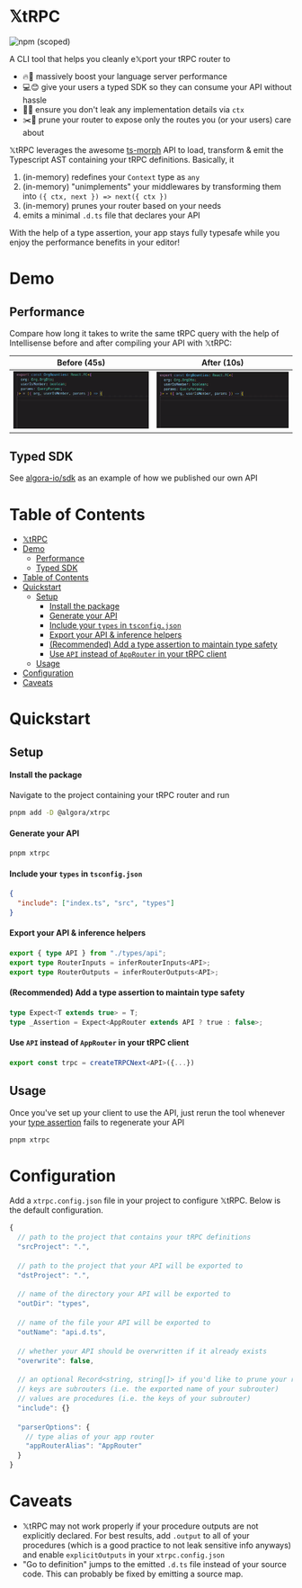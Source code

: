 # 𝕏tRPC

![npm (scoped)](https://img.shields.io/npm/v/@algora/xtrpc)

A CLI tool that helps you cleanly e𝕏port your tRPC router to

- 🔥🚀 massively boost your language server performance
- 💻😊 give your users a typed SDK so they can consume your API without hassle
- 🫗❌ ensure you don't leak any implementation details via `ctx`
- ✂️🌳 prune your router to expose only the routes you (or your users) care about

𝕏tRPC leverages the awesome [ts-morph](https://github.com/dsherret/ts-morph) API to load, transform & emit the Typescript AST containing your tRPC definitions. Basically, it

1. (in-memory) redefines your `Context` type as `any`
2. (in-memory) "unimplements" your middlewares by transforming them into `({ ctx, next }) => next({ ctx })`
3. (in-memory) prunes your router based on your needs
4. emits a minimal `.d.ts` file that declares your API

With the help of a type assertion, your app stays fully typesafe while you enjoy the performance benefits in your editor!

# Demo

## Performance

Compare how long it takes to write the same tRPC query with the help of Intellisense before and after compiling your API with 𝕏tRPC:

| Before (45s) | After (10s) |
|---|---|
| ![](demo/before.gif) | ![](demo/after.gif) |

## Typed SDK

See [algora-io/sdk](https://github.com/algora-io/sdk) as an example of how we published our own API

# Table of Contents

- [𝕏tRPC](#𝕏trpc)
- [Demo](#demo)
  - [Performance](#performance)
  - [Typed SDK](#typed-sdk)
- [Table of Contents](#table-of-contents)
- [Quickstart](#quickstart)
  - [Setup](#setup)
      - [Install the package](#install-the-package)
      - [Generate your API](#generate-your-api)
      - [Include your `types` in `tsconfig.json`](#include-your-types-in-tsconfigjson)
      - [Export your API \& inference helpers](#export-your-api--inference-helpers)
      - [(Recommended) Add a type assertion to maintain type safety](#recommended-add-a-type-assertion-to-maintain-type-safety)
      - [Use `API` instead of `AppRouter` in your tRPC client](#use-api-instead-of-approuter-in-your-trpc-client)
  - [Usage](#usage)
- [Configuration](#configuration)
- [Caveats](#caveats)



# Quickstart

## Setup

#### Install the package
Navigate to the project containing your tRPC router and run
```bash
pnpm add -D @algora/xtrpc
```

#### Generate your API
```bash
pnpm xtrpc
```

#### Include your `types` in `tsconfig.json`
```json
{
  "include": ["index.ts", "src", "types"]
}
```

#### Export your API & inference helpers
```ts
export { type API } from "./types/api";
export type RouterInputs = inferRouterInputs<API>;
export type RouterOutputs = inferRouterOutputs<API>;
```

#### (Recommended) Add a type assertion to maintain type safety
```ts
type Expect<T extends true> = T;
type _Assertion = Expect<AppRouter extends API ? true : false>;
```

#### Use `API` instead of `AppRouter` in your tRPC client
```ts
export const trpc = createTRPCNext<API>({...})
```

## Usage

Once you've set up your client to use the API, just rerun the tool whenever your [type assertion](#recommended-add-a-type-assertion-to-maintain-type-safety) fails to regenerate your API
```bash
pnpm xtrpc
```

# Configuration

Add a `xtrpc.config.json` file in your project to configure 𝕏tRPC. Below is the default configuration.

```js
{
  // path to the project that contains your tRPC definitions
  "srcProject": ".",

  // path to the project that your API will be exported to
  "dstProject": ".",
  
  // name of the directory your API will be exported to
  "outDir": "types",
  
  // name of the file your API will be exported to
  "outName": "api.d.ts",
  
  // whether your API should be overwritten if it already exists
  "overwrite": false,
  
  // an optional Record<string, string[]> if you'd like to prune your router before exporting
  // keys are subrouters (i.e. the exported name of your subrouter)
  // values are procedures (i.e. the keys of your subrouter)
  "include": {}

  "parserOptions": {
    // type alias of your app router
    "appRouterAlias": "AppRouter"
  }
}
```

# Caveats

- 𝕏tRPC may not work properly if your procedure outputs are not explicitly declared. For best results, add `.output` to all of your procedures (which is a good practice to not leak sensitive info anyways) and enable `explicitOutputs` in your `xtrpc.config.json`
- "Go to definition" jumps to the emitted `.d.ts` file instead of your source code. This can probably be fixed by emitting a source map.